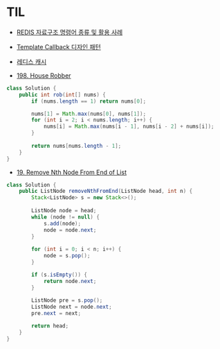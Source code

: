 # TIL

- [REDIS 자료구조 명령어 종류 및 활용 사례](https://inpa.tistory.com/entry/REDIS-%F0%9F%93%9A-%EB%8D%B0%EC%9D%B4%ED%84%B0-%ED%83%80%EC%9E%85Collection-%EC%A2%85%EB%A5%98-%EC%A0%95%EB%A6%AC)
- [Template Callback 디자인 패턴](https://inpa.tistory.com/entry/GOF-%F0%9F%92%A0-Template-Callback-%EB%B3%80%ED%98%95-%ED%8C%A8%ED%84%B4-%EC%95%8C%EC%95%84%EB%B3%B4%EA%B8%B0)
- [레디스 캐시](https://www.baeldung.com/spring-boot-redis-cache)



- [198. House Robber
](https://leetcode.com/problems/house-robber/description/)
```java
class Solution {
    public int rob(int[] nums) {
        if (nums.length == 1) return nums[0];

        nums[1] = Math.max(nums[0], nums[1]);
        for (int i = 2; i < nums.length; i++) {
            nums[i] = Math.max(nums[i - 1], nums[i - 2] + nums[i]);
        }
        
        return nums[nums.length - 1];
    }
}
```

- [19. Remove Nth Node From End of List
](https://leetcode.com/problems/remove-nth-node-from-end-of-list/description/)
```java
class Solution {
    public ListNode removeNthFromEnd(ListNode head, int n) {
        Stack<ListNode> s = new Stack<>();
        
        ListNode node = head;
        while (node != null) {
            s.add(node);
            node = node.next;
        }
        
        for (int i = 0; i < n; i++) {
            node = s.pop();
        }

        if (s.isEmpty()) {
            return node.next;
        }
        
        ListNode pre = s.pop();
        ListNode next = node.next;
        pre.next = next;

        return head;
    }
}
```